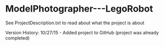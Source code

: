 # ModelPhotographer---LegoRobot

See ProjectDescription.txt to read about what the project is about

Version History:
10/27/15 - Added project to GitHub (project was already completed)
